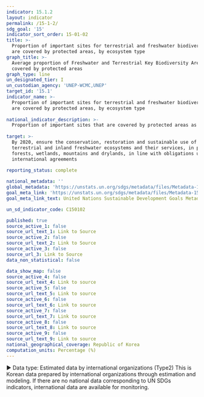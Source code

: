 ```yaml
---
indicator: 15.1.2
layout: indicator
permalink: /15-1-2/
sdg_goal: '15'
indicator_sort_order: 15-01-02
title: >-
  Proportion of important sites for terrestrial and freshwater biodiversity that
  are covered by protected areas, by ecosystem type
graph_title: >-
  Average proportion of Freshwater and Terrestrial Key Biodiversity Areas (KBAs)
  covered by protected areas
graph_type: line
un_designated_tier: I
un_custodian_agency: 'UNEP-WCMC,UNEP'
target_id: '15.1'
indicator_name: >-
  Proportion of important sites for terrestrial and freshwater biodiversity that
  are covered by protected areas, by ecosystem type
  
national_indicator_description: >-
  Proportion of important sites that are covered by protected areas as defined by the International Union for Conservation of Nature(IUCN)
  
target: >-
  By 2020, ensure the conservation, restoration and sustainable use of
  terrestrial and inland freshwater ecosystems and their services, in particular
  forests, wetlands, mountains and drylands, in line with obligations under
  international agreements
  
reporting_status: complete

national_metadata: ''
global_metadata: 'https://unstats.un.org/sdgs/metadata/files/Metadata-15-01-02.pdf'
goal_meta_link: 'https://unstats.un.org/sdgs/metadata/files/Metadata-15-01-02.pdf'
goal_meta_link_text: United Nations Sustainable Development Goals Metadata (pdf 456kB)

un_sd_indicator_code: C150102

published: true
source_active_1: false
source_url_text_1: Link to Source
source_active_2: false
source_url_text_2: Link to Source
source_active_3: false
source_url_3: Link to Source
data_non_statistical: false

data_show_map: false
source_active_4: false
source_url_text_4: Link to source
source_active_5: false
source_url_text_5: Link to source
source_active_6: false
source_url_text_6: Link to source
source_active_7: false
source_url_text_7: Link to source
source_active_8: false
source_url_text_8: Link to source
source_active_9: false
source_url_text_9: Link to source
national_geographical_coverage: Republic of Korea
computation_units: Percentage (%)
---
```

▶ Data type: Estimated data by international organizations (Type2) This is Korean data prepared by international organizations through estimation and modeling. If there are no national data corresponding to UN SDGs indicators, international data are available for monitoring.
